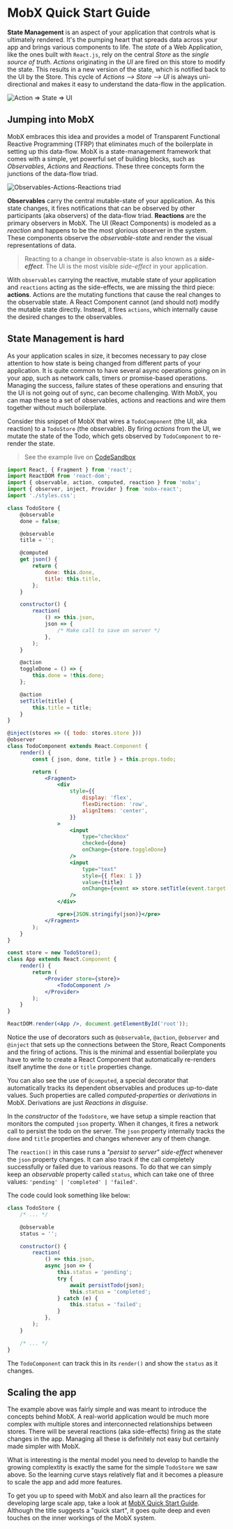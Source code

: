 # MobX Quick Start Guide

**State Management** is an aspect of your application that controls what is ultimately rendered. It's the pumping heart that spreads data across your app and brings various components to life. The _state_ of a Web Application, like the ones built with `React.js`, rely on the central _Store_ as the _single source of truth_. _Actions_ originating in the _UI_ are fired on this store to modify the state. This results in a new version of the state, which is notified back to the UI by the Store. This cycle of _Actions --> Store --> UI_ is always uni-directional and makes it easy to understand the data-flow in the application.

![Action => State =>  UI](action-state-ui¸.png)

## Jumping into MobX

MobX embraces this idea and provides a model of Transparent Functional Reactive Programming (TFRP) that eliminates much of the boilerplate in setting up this data-flow. MobX is a state-management framework that comes with a simple, yet powerful set of building blocks, such as _Observables_, _Actions_ and _Reactions_. These three concepts form the junctions of the data-flow triad.

![Observables-Actions-Reactions triad](mobx-core.png)

**Observables** carry the central mutable-state of your application. As this state changes, it fires notifications that can be observed by other participants (aka observers) of the data-flow triad. **Reactions** are the primary observers in MobX. The UI (React Components) is modeled as a _reaction_ and happens to be the most glorious observer in the system. These components observe the _observable-state_ and render the visual representations of data.

> Reacting to a change in observable-state is also known as a **_side-effect_**. The UI is the most visible _side-effect_ in your application.

With `observables` carrying the reactive, mutable state of your application and `reactions` acting as the side-effects, we are missing the third piece: **actions**. Actions are the mutating functions that cause the real changes to the observable state. A React Component cannot (and should not) modify the mutable state directly. Instead, it fires `actions`, which internally cause the desired changes to the observables.

## State Management is hard

As your application scales in size, it becomes necessary to pay close attention to how state is being changed from different parts of your application. It is quite common to have several async operations going on in your app, such as network calls, timers or promise-based operations. Managing the success, failure states of these operations and ensuring that the UI is not going out of sync, can become challenging. With MobX, you can map these to a set of observables, actions and reactions and wire them together without much boilerplate.

Consider this snippet of MobX that wires a `TodoComponent` (the UI, aka reaction) to a `TodoStore` (the observable). By firing _actions_ from the UI, we mutate the state of the Todo, which gets observed by `TodoComponent` to re-render the state.

> See the example live on [CodeSandbox](https://codesandbox.io/s/m4my65o63p)

```jsx
import React, { Fragment } from 'react';
import ReactDOM from 'react-dom';
import { observable, action, computed, reaction } from 'mobx';
import { observer, inject, Provider } from 'mobx-react';
import './styles.css';

class TodoStore {
    @observable
    done = false;

    @observable
    title = '';

    @computed
    get json() {
        return {
            done: this.done,
            title: this.title,
        };
    }

    constructor() {
        reaction(
            () => this.json,
            json => {
                /* Make call to save on server */
            },
        );
    }

    @action
    toggleDone = () => {
        this.done = !this.done;
    };

    @action
    setTitle(title) {
        this.title = title;
    }
}

@inject(stores => ({ todo: stores.store }))
@observer
class TodoComponent extends React.Component {
    render() {
        const { json, done, title } = this.props.todo;

        return (
            <Fragment>
                <div
                    style={{
                        display: 'flex',
                        flexDirection: 'row',
                        alignItems: 'center',
                    }}
                >
                    <input
                        type="checkbox"
                        checked={done}
                        onChange={store.toggleDone}
                    />
                    <input
                        type="text"
                        style={{ flex: 1 }}
                        value={title}
                        onChange={event => store.setTitle(event.target.value)}
                    />
                </div>

                <pre>{JSON.stringify(json)}</pre>
            </Fragment>
        );
    }
}

const store = new TodoStore();
class App extends React.Component {
    render() {
        return (
            <Provider store={store}>
                <TodoComponent />
            </Provider>
        );
    }
}

ReactDOM.render(<App />, document.getElementById('root'));
```

Notice the use of decorators such as `@observable`, `@action`, `@observer` and `@inject` that sets up the connections between the Store, React Components and the firing of actions. This is the minimal and essential boilerplate you have to write to create a React Component that automatically re-renders itself anytime the `done` or `title` properties change.

You can also see the use of `@computed`, a special decorator that automatically tracks its dependent observables and produces up-to-date values. Such properties are called _computed-properties_ or _derivations_ in MobX. Derivations are just _Reactions in disguise_.

In the _constructor_ of the `TodoStore`, we have setup a simple reaction that monitors the computed `json` property. When it changes, it fires a network call to persist the todo on the server. The `json` property internally tracks the `done` and `title` properties and changes whenever any of them change.

The `reaction()` in this case runs a _"persist to server"_ _side-effect_ whenever the `json` property changes. It can also track if the call completely successfully or failed due to various reasons. To do that we can simply keep an _observable_ property called `status`, which can take one of three values: `'pending' | 'completed' | 'failed'`.

The code could look something like below:

```jsx
class TodoStore {
    /* ... */

    @observable
    status = '';

    constructor() {
        reaction(
            () => this.json,
            async json => {
                this.status = 'pending';
                try {
                    await persistTodo(json);
                    this.status = 'completed';
                } catch (e) {
                    this.status = 'failed';
                }
            },
        );
    }

    /* ... */
}
```

The `TodoComponent` can track this in its `render()` and show the `status` as it changes.

## Scaling the app

The example above was fairly simple and was meant to introduce the concepts behind MobX. A real-world application would be much more complex with multiple stores and interconnected relationships between stores. There will be several reactions (aka side-effects) firing as the state changes in the app. Managing all these is definitely not easy but certainly made simpler with MobX.

What is interesting is the mental model you need to develop to handle the growing complextity is exactly the same for the simple `TodoStore` we saw above. So the learning curve stays relatively flat and it becomes a pleasure to scale the app and add more features.

To get you up to speed with MobX and also learn all the practices for developing large scale app, take a look at [MobX Quick Start Guide](https://www.packtpub.com/web-development/mobx-quick-start-guide). Although the title suggests a "quick start", it goes quite deep and even touches on the inner workings of the MobX system.

